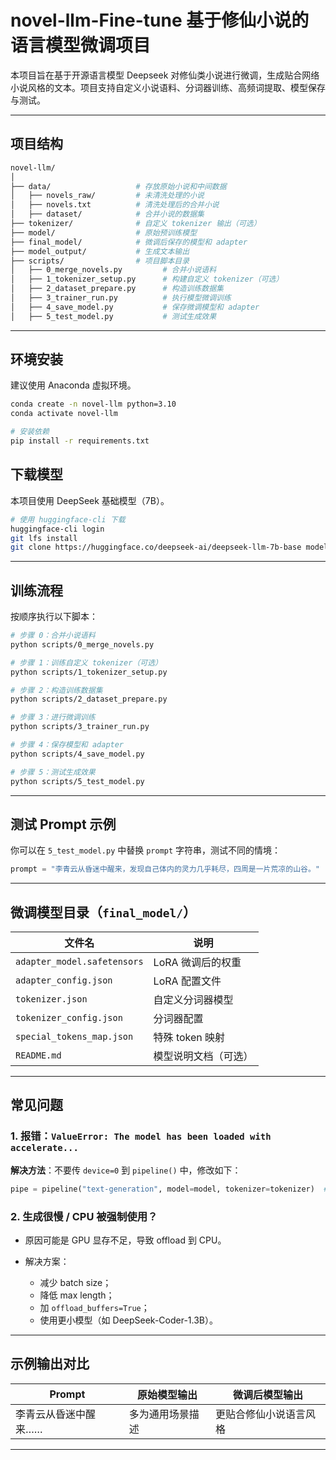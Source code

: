 # novel-llm-Fine-tune 基于修仙小说的语言模型微调项目

本项目旨在基于开源语言模型 Deepseek 对修仙类小说进行微调，生成贴合网络小说风格的文本。项目支持自定义小说语料、分词器训练、高频词提取、模型保存与测试。

---

## 项目结构

```bash
novel-llm/
│
├── data/                   # 存放原始小说和中间数据
│   ├── novels_raw/         # 未清洗处理的小说
│   ├── novels.txt          # 清洗处理后的合并小说
│   ├── dataset/            # 合并小说的数据集
├── tokenizer/              # 自定义 tokenizer 输出（可选）
├── model/                  # 原始预训练模型
├── final_model/            # 微调后保存的模型和 adapter
├── model_output/           # 生成文本输出
├── scripts/                # 项目脚本目录
│   ├── 0_merge_novels.py         # 合并小说语料
│   ├── 1_tokenizer_setup.py      # 构建自定义 tokenizer（可选）
│   ├── 2_dataset_prepare.py      # 构造训练数据集
│   ├── 3_trainer_run.py          # 执行模型微调训练
│   ├── 4_save_model.py           # 保存微调模型和 adapter
│   ├── 5_test_model.py           # 测试生成效果
```

---

## 环境安装

建议使用 Anaconda 虚拟环境。

```bash
conda create -n novel-llm python=3.10
conda activate novel-llm

# 安装依赖
pip install -r requirements.txt
```

## 下载模型

本项目使用 DeepSeek 基础模型（7B）。

```bash
# 使用 huggingface-cli 下载
huggingface-cli login
git lfs install
git clone https://huggingface.co/deepseek-ai/deepseek-llm-7b-base model/
```

---

## 训练流程

按顺序执行以下脚本：

```bash
# 步骤 0：合并小说语料
python scripts/0_merge_novels.py

# 步骤 1：训练自定义 tokenizer（可选）
python scripts/1_tokenizer_setup.py

# 步骤 2：构造训练数据集
python scripts/2_dataset_prepare.py

# 步骤 3：进行微调训练
python scripts/3_trainer_run.py

# 步骤 4：保存模型和 adapter
python scripts/4_save_model.py

# 步骤 5：测试生成效果
python scripts/5_test_model.py
```

---

## 测试 Prompt 示例

你可以在 `5_test_model.py` 中替换 `prompt` 字符串，测试不同的情境：

```python
prompt = "李青云从昏迷中醒来，发现自己体内的灵力几乎耗尽，四周是一片荒凉的山谷。"
```


---

## 微调模型目录（`final_model/`）

| 文件名                         | 说明          |
| --------------------------- | ----------- |
| `adapter_model.safetensors` | LoRA 微调后的权重 |
| `adapter_config.json`       | LoRA 配置文件   |
| `tokenizer.json`            | 自定义分词器模型    |
| `tokenizer_config.json`     | 分词器配置       |
| `special_tokens_map.json`   | 特殊 token 映射 |
| `README.md`                 | 模型说明文档（可选）  |

---

## 常见问题

### 1. 报错：`ValueError: The model has been loaded with accelerate...`

**解决方法**：不要传 `device=0` 到 `pipeline()` 中，修改如下：

```python
pipe = pipeline("text-generation", model=model, tokenizer=tokenizer)  # 去掉 device 参数
```

### 2. 生成很慢 / CPU 被强制使用？

* 原因可能是 GPU 显存不足，导致 offload 到 CPU。
* 解决方案：

  * 减少 batch size；
  * 降低 max length；
  * 加 `offload_buffers=True`；
  * 使用更小模型（如 DeepSeek-Coder-1.3B）。

---

## 示例输出对比

| Prompt      | 原始模型输出   | 微调后模型输出     |
| ----------- | -------- | ----------- |
| 李青云从昏迷中醒来…… | 多为通用场景描述 | 更贴合修仙小说语言风格 |

---

